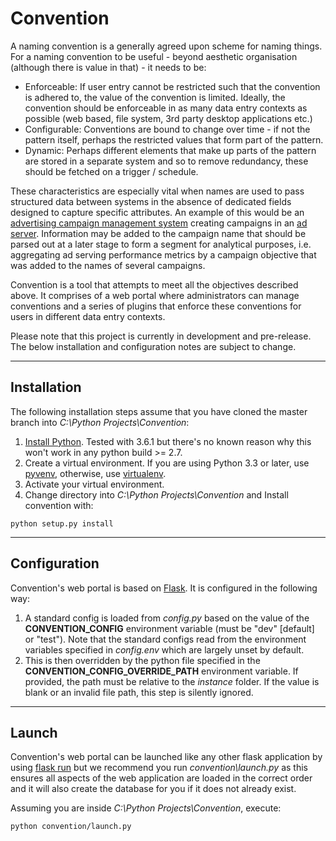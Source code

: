 # Convention

A naming convention is a generally agreed upon scheme for naming things. For a naming convention to be useful - beyond aesthetic organisation (although there is value in that) - it needs to be:
- Enforceable: If user entry cannot be restricted such that the convention is adhered to, the value of the convention is limited. Ideally, the convention should be enforceable in as many data entry contexts as possible (web based, file system, 3rd party desktop applications etc.)
- Configurable: Conventions are bound to change over time - if not the pattern itself, perhaps the restricted values that form part of the pattern.
- Dynamic: Perhaps different elements that make up parts of the pattern are stored in a separate system and so to remove redundancy, these should be fetched on a trigger / schedule.

These characteristics are especially vital when names are used to pass structured data between systems in the absence of dedicated fields designed to capture specific attributes. An example of this would be an [advertising campaign management system](https://www.techopedia.com/definition/30994/campaign-management-system-cms "Techopedia: Campaign Management System") creating campaigns in an [ad server](https://en.wikipedia.org/wiki/Ad_serving "Wiki: Ad serving"). Information may be added to the campaign name that should be parsed out at a later stage to form a segment for analytical purposes, i.e. aggregating ad serving performance metrics by a campaign objective that was added to the names of several campaigns.

Convention is a tool that attempts to meet all the objectives described above. It comprises of a web portal where administrators can manage conventions and a series of  plugins that enforce these conventions for users in different data entry contexts.

Please note that this project is currently in development and pre-release. The below installation and configuration notes are subject to change.


***


## Installation

The following installation steps assume that you have cloned the master branch into *C:\Python Projects\Convention*:
1. [Install Python](https://www.python.org/downloads/ "Download Python"). Tested with 3.6.1 but there's no known reason why this won't work in any python build >= 2.7.
2. Create a virtual environment. If you are using Python 3.3 or later, use [pyvenv](https://docs.python.org/3/library/venv.html "Python 3 Docs: venv"), otherwise, use [virtualenv](https://pypi.python.org/pypi/virtualenv "PyPI: virtualenv").
3. Activate your virtual environment.
4. Change directory into *C:\Python Projects\Convention* and Install convention with:
```
python setup.py install
```


***


## Configuration

Convention's web portal is based on [Flask](http://flask.pocoo.org/ "Flask"). It is configured in the following way:
1. A standard config is loaded from *config.py* based on the value of the **CONVENTION_CONFIG** environment variable (must be "dev" [default] or "test"). Note that the standard configs read from the environment variables specified in *config.env* which are largely unset by default.
2. This is then overridden by the python file specified in the **CONVENTION_CONFIG_OVERRIDE_PATH** environment variable. If provided, the path must be relative to the *instance* folder. If the value is blank or an invalid file path, this step is silently ignored.


***

## Launch

Convention's web portal can be launched like any other flask application by using [flask run](http://flask.pocoo.org/docs/0.12/quickstart/, "Flask: Quickstart") but we recommend you run *convention\launch.py* as this ensures all aspects of the web application are loaded in the correct order and it will also create the database for you if it does not already exist.

Assuming you are inside *C:\Python Projects\Convention*, execute:
```
python convention/launch.py
```
